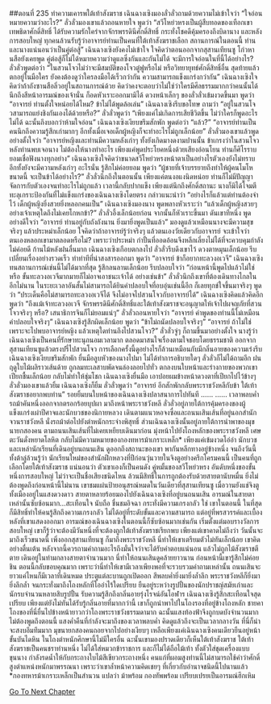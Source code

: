 ##ตอนที่ 235 ทำความเคารพใต้เท้าสังฆราช
เฉินฉางเซิงมองลั่วลั่วถามด้วยความไม่เข้าใจว่า “ใจอ่อนหมายความว่าอะไร?”
ลั่วลั่วมองเขาแล้วถอนหายใจ พูดว่า “สวีโหย่วหรงเป็นผู้สืบทอดของเทือกเขาเทพธิดาศักดิ์สิทธิ์ ได้รับความรักใคร่จากจักรพรรดินีศักดิ์สิทธิ์ กระทั่งโชคดีคุ้มครองถึงบิดานาง และหลังการสอบใหญ่ ทุกคนล้วนรับรู้ว่าอาจารย์ท่านเป็นคนที่ใต้เท้าสังฆราชเลือก สถานการณ์ในตอนนี้ ท่านและนางแน่นอนว่าเป็นคู่ต่อสู้”
เฉินฉางเซิงยังคงไม่เข้าใจ ใจคิดว่าตอนออกจากสุสานเทียนซู โก่วหานสือยังเคยพูด คู่ต่อสู้ก็ไม่ได้หมายความว่าดูแลซึ่งกันและกันไม่ได้ จะมีการใจอ่อนในที่นี้ได้อย่างไร?
ลั่วลั่วพูดต่อว่า “ในสวนโจวไม่ว่าจะมีสมบัติของโจวตู๋ฟูหรือไม่ หรือวิทยายุทธ์ศักดิ์สิทธิ์อื่น สุดท้ายแล้วตกอยู่ในมือใคร ยังคงต้องดูว่าใครลงมือได้เร็วกว่ากัน ความสามารถแข็งแกร่งกว่ากัน”
เฉินฉางเซิงใจคิดว่าถ้าถังซานสือลิ่วอยู่ในสถานการณ์ด้วย คิดว่าคงจะตอบว่าไม่ใช่ว่าใครมีศีลธรรมมากกว่าคนนั้นได้ นึกถึงสีหน้าอารมณ์ของเจ้านั่น ก็อดหัวเราะออกมามิได้
ดวงหน้าเล็กๆ ของลั่วลั่วเข้มงวดขึ้นมา พูดว่า “อาจารย์ ท่านตั้งใจหน่อยได้ไหม? ข้าไม่ได้พูดล้อเล่น”
เฉินฉางเซิงรีบขอโทษ ถามว่า “อยู่ในสวนโจวสามารถแย่งชิงกันเองได้ด้วยหรือ?”
ลั่วลั่วพูดว่า “เพียงแค่ไม่เกิดการเสียชีวิตขึ้น ไม่ว่าใครก็พูดอะไรไม่ได้ ฉะนั้นถึงบอกว่าห้ามใจอ่อน”
เฉินฉางเซิงเงียบขรึมสักพัก พูดต่อว่า “แล้ว?”
“อาจารย์ท่านเป็นคนนึกถึงความรู้สึกเก่ามากๆ อีกทั้งเมื่อเจอเด็กผู้หญิงก็จะทำอะไรไม่ถูกเล็กน้อย” ลั่วลั่วมองเขาแล้วพูดอย่างตั้งใจว่า “อาจารย์หญิงและท่านมีความหลังเก่าๆ ทั้งยังเกิดมางดงามปานนั้น ข้าเกรงว่าในสวนโจว หลังท่านพบเจอนาง ไม่ต้องให้นางทำอะไร เพียงแค่พูดประโยคหนึ่งด้วยเสียงอ่อนโยน ท่านก็ศิโรราบยอมเชื่อฟังนางทุกอย่าง”
เฉินฉางเซิงใจคิดว่าขนาดสวีโหย่วหรงหน้าตาเป็นอย่างไรตัวเองยังไม่ทราบ อีกทั้งยังจะมีความหลังเก่าๆ อะไรนั่น รู้สึกไม่ค่อยยอม พูดว่า “ผู้ชายที่เจ้าบรรยายถึงทำให้ผู้คนโมโหขนาดนี้ จะเป็นข้าได้อย่างไร?”
ลั่วลั่วนึกถึงในตอนนั้น เพียงแค่ตนงอแงนิดหน่อย ท่านก็ไม่มีปัญญาจัดการกับตัวเองจนทำอะไรไม่ถูกแล้ว เวลานี้กลับปากแข็ง เพียงแต่นึกถึงศักดิ์สถานะ นางก็มิได้โจมตีทะลุเกราะป้องกันที่ไม่แข็งแกร่งของเฉินฉางเซิงโดยตรง กล่าวแนะนำว่า “อย่างไรก็แล้วแต่ท่านต้องจำไว้ เด็กผู้หญิงยิ่งสวยยิ่งหลอกคนเป็น”
เฉินฉางเซิงมองนาง พูดพลางหัวเราะว่า “แล้วเด็กผู้หญิงสวยๆ อย่างเจ้าเหตุใดถึงไม่เคยโกหกข้า?”
ลั่วลั่วอึ้งเล็กน้อยก่อน จากนั้นก็หัวเราะขึ้นมา ดันเขาทีหนึ่ง พูดอย่างดีใจว่า “อาจารย์ ท่านอยู่กับถังถังนาน ยิ่งมายิ่งพูดเป็นแล้ว”
มองดูแล้วเหมือนนางจะมีความสุข จริงๆ แล้วประหม่าเล็กน้อย ใจคิดว่าถ้าอาจารย์รู้ว่าจริงๆ แล้วตนเองวัยเดียวกับอาจารย์ จะเข้าใจว่าตนเองหลอกเขามาตลอดหรือไม่?
เพราะว่าประหม่า กำปั้นที่ออดอ้อนจึงหลีกเลี่ยงไม่ได้ที่จะควบคุมกำลังไม่ค่อยดี ก้านไม้หลังฝนลื่นมาก เฉินฉางเซิงเกือบตกลงไป
ลั่วลั่วรีบดึงเขาไว้ ดวงตาหมุนเล็กน้อย รีบเปลี่ยนเรื่องอย่างรวดเร็ว ทำท่าทีที่น่าสงสารออกมา พูดว่า “อาจารย์ ข้าก็อยากทะลวงอเวจี”
เฉินฉางเซิงทนสถานการณ์เช่นนี้ไม่ได้มากที่สุด รู้สึกลนลานเล็กน้อย รีบปลอบใจว่า “ก่อนหน้านี้พูดไปแล้วไม่ใช่หรือ ขั้นทะลวงอเวจีมากมายก็ไม่อาจเอาชนะเจ้าได้ อย่างเช่นข้า”
ลั่วลั่วนึกถึงเขาที่ต้องเดินทางไกลในอีกไม่นาน ในระยะเวลาอันสั้นไม่สามารถได้ยินคำปลอบใจที่อบอุ่นเช่นนี้อีก ก็เลยทุกข์ใจขึ้นมาจริงๆ พูดว่า “ประเด็นคือไม่สามารถทะลวงอเวจีได้ จึงไม่อาจไปสวนโจวกับอาจารย์ได้”
เฉินฉางเซิงคิดแล้วคิดอีก พูดว่า “ถึงแม้เจ้าทะลวงอเวจี จักรพรรดินีศักดิ์สิทธิ์และใต้เท้าสังฆราชจะอนุญาตให้เจ้าไปผจญภัยที่สวนโจวจริงๆ หรือ? เสนาธิการจินก็ไม่ยอมแน่ๆ”
ลั่วลั่วถอนหายใจว่า “อาจารย์ คำพูดของท่านนี้ไม่เหมือนคำปลอบใจจริงๆ”
เฉินฉางเซิงรู้สึกผิดเล็กน้อย พูดว่า “ข้าไม่ถนัดปลอบใจจริงๆ”
“อาจารย์ ถ้าไม่ใช่เพราะจะไปพบอาจารย์หญิง แล้วเหตุใดท่านถึงไปสวนโจว?”
ลั่วลั่วจู่ๆ ก็ถามขึ้นมาอย่างตั้งใจ นางรู้ว่าเฉินฉางเซิงเป็นคนที่รักษาทะนุถนอมเวลามาก ตลอดมาสนใจเรื่องตามใจชอบโดยธรรมชาติ ออกจากสุสานเทียนซูแล้วตรงปรี่ไปสวนโจว การเลือกครั้งนี้ดูอย่างไรก็ล้วนเหมือนกับมีกลิ่นอายของความเร่งรีบ
เฉินฉางเซิงเงียบขรึมสักพัก ยื่นมือลูบหัวของนางไปมา ไม่ได้ทำการอธิบายใดๆ
ลั่วลั่วก็ไม่ได้ถามอีก
ฝนฤดูใบไม้ผลิราวเส้นด้าย ถูกลมทะเลสาบพัดจนล่องลอยไปทั่ว ตกลงบนใบหน้าและร่างกายของพวกเขา เปียกชื้นเล็กน้อย กลับไม่ทำให้ชุ่มโชก เฉินฉางเซิงยื่นมือ เอาปอยผมข้างหน้าดวงตาที่เปียกไปไว้ข้างๆ
ลั่วลั่วมองเขาแล้วยิ้ม
เฉินฉางเซิงก็ยิ้ม
ลั่วลั่วพูดว่า “อาจารย์ อีกสักพักกลับพระราชวังหลีกับข้า ใต้เท้าสังฆราชอยากพบท่าน”
รอยยิ้มบนใบหน้าของเฉินฉางเซิงปลาสนาการไปทันที
......
......
เวลาพลบค่ำ รถม้าคันหนึ่งออกจากตรอกร้อยบุปผา มาถึงหน้าพระราชวังหลี
ลั่วลั่วอยู่ภายใต้การคุ้มครองของผู้แข็งแกร่งเผ่าปีศาจและนักบวชของนิกายหลวง เดินตามแนวหอจงซื่อและถนนเสินเส้นที่อยู่นอกสำนักจวนราชวังหลี นั่งรถม้าต่อไปยังตำหนักกระจ่างพิสุทธิ์
ส่วนเฉินฉางเซิงนั้นอยู่ภายใต้การนำพาของมุขนายกสองคน ตามถนนเสินเส้นที่ไม่เคยเหยียบเดินมาก่อน มุ่งหน้าไปยังโถงหลักของพระราชวังหลี
เศษตะวันดั่งหยาดโลหิต กลับไม่มีความหมายของกองทหารม้าเกราะเหล็ก* เพียงแค่เข้มงวดโอ่อ่า
นักบวชและเหล่านักเรียนที่เดินอยู่บนถนนเสิน ดูออกถึงสถานะของเขา พากันหลีกทางอยู่ข้างหนึ่ง
จนถึงวันนี้ ทั้งต้าลู่ล้วนรู้ว่า นักเรียนใหม่ของสำนักฝึกหลวงที่ปีก่อนวุ่นวายในจิงตูอย่างครึกโครมคนนี้ เป็นคนที่ถูกเลือกโดยใต้เท้าสังฆราช
แน่นอนว่า ตัวเขาเองก็เป็นคนดัง คู่หมั้นของสวีโหย่วหรง อันดับหนึ่งของขั้นหนึ่งการสอบใหญ่ ไม่ว่าจะเป็นชื่อเสียงชนิดไหน ล้วนมีสิทธิ์ในการถูกต้องรับด้วยสายตานับหมื่น ยิ่งไม่ต้องพูดถึงก่อนหน้านี้ไม่นาน เขาชมแผ่นป้ายอนุสรณ์หมดในวันเดียวที่สุสานเทียนซู เมื่อวานยังแช่จิงตูทั้งเมืองอยู่ในแสงดวงดาว
สายตาหลายร้อยมองไปยังเฉินฉางเซิงที่อยู่บนถนนเสิน อารมณ์ในสายตาเหล่านั้นซับซ้อนมาก...สะเทือนใจ นับถือ ชื่นชมอิจฉา กระทั่งมีความเกรงกลัว
ใช่ เขาในตอนนี้ ในที่สุดก็มีสิทธิ์ทำให้คนรู้สึกถึงความเกรงกลัว
ไม่ได้อยู่ที่ระดับขั้นและความสามารถ แต่อยู่ที่พรสวรรค์และเบื้องหลังที่เขาแสดงออกมา
อารมณ์ของเฉินฉางเซิงในตอนนี้ก็ซับซ้อนมากเช่นกัน
เริ่มตั้งแต่มอบรางวัลการสอบใหญ่ เขาก็รู้ว่าจะต้องมีวันหนึ่งที่จะต้องถูกใต้เท้าสังฆราชเรียกพบ
เพียงแต่เขาคาดไม่ถึงว่า วันนั้นจะมาถึงเร็วขนาดนี้ เพิ่งออกสุสานเทียนซู ก็มาถึงพระราชวังหลี นี่ทำให้เขาเตรียมตัวไม่ทันเล็กน้อย เขาคิดอย่างตื่นเต้น หลังจากนี้ควรถามคำถามอะไรถึงมั่นใจว่าจะได้รับคำตอบแน่นอน แล้วไม่ถูกไม้สังฆราชตีตาย
เดินอยู่ในท่ามกลางสายตาจำนวนมาก นี่ทำให้ถนนเสินดูคล้ายยาวนาน ก่อนหน้านี้เขารู้สึกไม่ค่อยชิน ตอนนี้กลับขอบคุณมาก เพราะว่านี่ทำให้เขามีเวลาเพียงพอที่จะรวบรวมคำถามเหล่านั้น
ถนนเสินจะยาวแค่ไหนก็มีเวลาที่เดินหมด ประตูแต่ละบานถูกเปิดออก สีพลบค่ำยิ่งมายิ่งล้ำลึก พระราชวังหลีก็ยิ่งมายิ่งลึกล้ำ จนกระทั่งมาถึงโถงหลักที่โออ่าไร้ใดเปรียบ
ยืนอยู่ระหว่างรูปปั้นของนักปราชญ์สมัยเก่าและนักรบจำนวนหลายสิบรูปปั้น รับความรู้สึกถึงกลิ่นอายรุ่งโรจน์อันโอฬาร เฉินฉางเซิงรู้สึกสะเทือนใจสุดเปรียบ
เพียงแต่ยังไม่ทันได้รับรู้กลิ่นอายที่มากกว่านี้ เขาก็ถูกนำพาไปในโถงรองที่อยู่ข้างโถงหลัก ชายคาโถงของที่นี่ยื่นไปข้างหน้ายาวกว่าโถงพระราชวังธรรมดามาก ฉะนั้นแสงท้องฟ้าจึงถูกบดบังจำนวนมาก ไม่ต้องพูดถึงตอนนี้ แสงค่ำคืนที่กำลังจะมาถึงของเวลาพลบค่ำ คิดดูแล้วถึงจะเป็นเวลากลางวัน ที่นี่ก็น่าจะสงบอึมทึมมาก
มุขนายกสองคนถอยจากไปอย่างเงียบๆ เหลือเพียงแค่เฉินฉางเซิงคนเดียวยืนอยู่หน้าขั้นบันไดหิน
ในโถงตำหนักศึกษานี้ไม่มีใครอื่น ฉะนั้นเขามองปราดเดียวก็เห็นใต้เท้าสังฆราช
ใต้เท้าสังฆราชเป็นคนชราท่านหนึ่ง ไม่ได้ใส่หมวกข้าราชการ และก็ไม่ได้ถือไม้เท้า ทั้งตัวใส่ชุดเครื่องแบบขุนนาง กำลังรดน้ำให้กับกระถางใบไม้สีเขียวกระถางหนึ่ง
คนแก่ที่ผอมสูงท่านนี้ไม่สามารถใช้คำว่าศักดิ์สูงตำแหน่งหนักมาพรรณนา เพราะว่าเขาล้ำหน้าความคิดเชยๆ ที่เกี่ยวกับอำนาจชนิดนี้ไปนานแล้ว
*กองทหารม้าเกราะเหล็กเป็นสำนวน แปลว่า ม้าพร้อม กองทัพพร้อม เปรียบเปรยเป็นอารมณ์ฮึกเหิม


[Go To Next Chapter]( ./238.md)